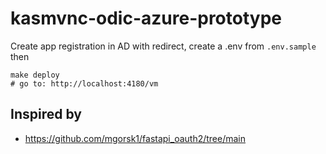 # kasmvnc-odic-azure-prototype

Create app registration in AD with redirect, create a .env from `.env.sample` then
```
make deploy
# go to: http://localhost:4180/vm
```


## Inspired by
- https://github.com/mgorsk1/fastapi_oauth2/tree/main
